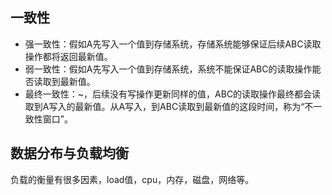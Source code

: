 ## 一致性

* 强一致性：假如A先写入一个值到存储系统，存储系统能够保证后续ABC读取操作都将返回最新值。
* 弱一致性：假如A先写入一个值到存储系统，系统不能保证ABC的读取操作能否读取到最新值。
* 最终一致性：~，后续没有写操作更新同样的值，ABC的读取操作最终都会读取到A写入的最新值。从A写入，到ABC读取到最新值的这段时间，称为“不一致性窗口”。

## 数据分布与负载均衡

负载的衡量有很多因素，load值，cpu，内存，磁盘，网络等。